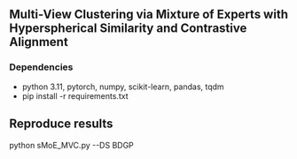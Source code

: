 ## Multi-View Clustering via Mixture of Experts with Hyperspherical Similarity and Contrastive Alignment

### Dependencies
- python 3.11, pytorch, numpy, scikit-learn, pandas, tqdm
- pip install -r requirements.txt

## Reproduce results
python sMoE_MVC.py --DS BDGP
